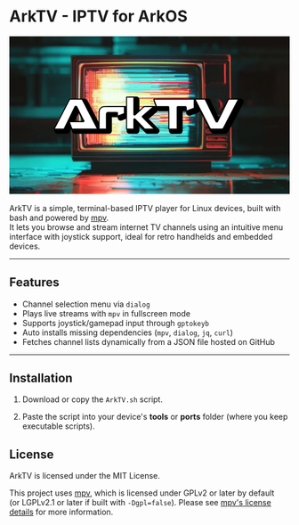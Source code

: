 # ArkTV - IPTV for ArkOS
![](https://github.com/AeolusUX/ArkTV/blob/main/ArkTV.png)

ArkTV is a simple, terminal-based IPTV player for Linux devices, built with bash and powered by [mpv](https://mpv.io/).  
It lets you browse and stream internet TV channels using an intuitive menu interface with joystick support, ideal for retro handhelds and embedded devices.

---

## Features

- Channel selection menu via `dialog`
- Plays live streams with `mpv` in fullscreen mode
- Supports joystick/gamepad input through `gptokeyb`
- Auto installs missing dependencies (`mpv`, `dialog`, `jq`, `curl`)
- Fetches channel lists dynamically from a JSON file hosted on GitHub


---

## Installation

1. Download or copy the `ArkTV.sh` script.

2. Paste the script into your device's **tools** or **ports** folder (where you keep executable scripts).

## License

ArkTV is licensed under the MIT License.

This project uses [mpv](https://mpv.io/), which is licensed under GPLv2 or later by default  
(or LGPLv2.1 or later if built with `-Dgpl=false`). Please see [mpv's license details](https://mpv.io/) for more information.
